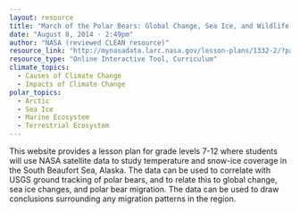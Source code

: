 ```yaml
---
layout: resource
title: "March of the Polar Bears: Global Change, Sea Ice, and Wildlife Migration"
date: "August 8, 2014 - 2:49pm"
author: "NASA (reviewed CLEAN resource)"
resource_link: "http://mynasadata.larc.nasa.gov/lesson-plans/1332-2/?page_id=474%3F&passid=90"
resource_type: "Online Interactive Tool, Curriculum"
climate_topics:
  - Causes of Climate Change
  - Impacts of Climate Change
polar_topics:
  - Arctic
  - Sea Ice
  - Marine Ecosystem
  - Terrestrial Ecosystem
---
```


This website provides a lesson plan for grade levels 7-12 where students will use NASA satellite data to study temperature and snow-ice coverage in the South Beaufort Sea, Alaska. The data can be used to correlate with USGS ground tracking of polar bears, and to relate this to global change, sea ice changes, and polar bear migration. The data can be used to draw conclusions surrounding any migration patterns in the region.